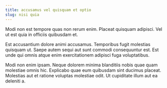 ```yaml
---
title: accusamus vel quisquam et optio
slug: nisi quia
---
```


Modi non est tempore quas non rerum enim. Placeat quisquam adipisci. Vel ut est quia in officiis quibusdam et.

Est accusantium dolore animi accusamus. Temporibus fugit molestias quisquam ut. Saepe autem sequi aut sunt commodi consequuntur est. Est unde qui omnis atque enim exercitationem adipisci fuga voluptatibus.

Modi non enim ipsam. Neque dolorem minima blanditiis nobis quae quam molestiae omnis hic. Explicabo quae eum quibusdam sint ducimus placeat. Molestias aut et ratione voluptas molestiae odit. Ut cupiditate illum aut ea deleniti a.
